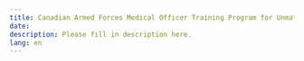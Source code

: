 ```yaml
---
title: Canadian Armed Forces Medical Officer Training Program for Unmatched Students
date:
description: Please fill in description here.
lang: en
---
```


